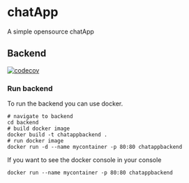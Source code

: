 # chatApp
A simple opensource chatApp
## Backend
[![codecov](https://codecov.io/gh/WardM99/chatApp/graph/badge.svg?token=3041EE1S3Y)](https://codecov.io/gh/WardM99/chatApp)
### Run backend
To run the backend you can use docker.
```console
# navigate to backend
cd backend
# build docker image
docker build -t chatappbackend .
# run docker image
docker run -d --name mycontainer -p 80:80 chatappbackend
```
If you want to see the docker console in your console
```console
docker run --name mycontainer -p 80:80 chatappbackend
```
